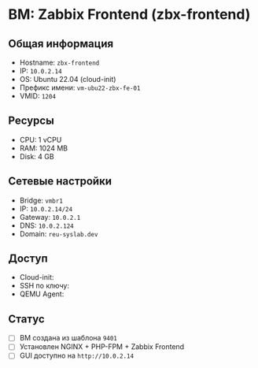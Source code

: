 #  ВМ: Zabbix Frontend (zbx-frontend)

##  Общая информация

- Hostname: `zbx-frontend`
- IP: `10.0.2.14`
- OS: Ubuntu 22.04 (cloud-init)
- Префикс имени: `vm-ubu22-zbx-fe-01`
- VMID: `1204`

##  Ресурсы

- CPU: 1 vCPU
- RAM: 1024 MB
- Disk: 4 GB

##  Сетевые настройки

- Bridge: `vmbr1`
- IP: `10.0.2.14/24`
- Gateway: `10.0.2.1`
- DNS: `10.0.2.124`
- Domain: `reu-syslab.dev`

##  Доступ

- Cloud-init: 
- SSH по ключу: 
- QEMU Agent: 

##  Статус

- [ ] ВМ создана из шаблона `9401`
- [ ] Установлен NGINX + PHP-FPM + Zabbix Frontend
- [ ] GUI доступно на `http://10.0.2.14`